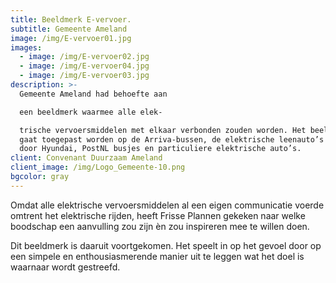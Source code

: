 ```yaml
---
title: Beeldmerk E-vervoer.
subtitle: Gemeente Ameland
image: /img/E-vervoer01.jpg
images:
  - image: /img/E-vervoer02.jpg
  - image: /img/E-vervoer04.jpg
  - image: /img/E-vervoer03.jpg
description: >-
  Gemeente Ameland had behoefte aan

  een beeldmerk waarmee alle elek-

  trische vervoersmiddelen met elkaar verbonden zouden worden. Het beeldmerk
  gaat toegepast worden op de Arriva-bussen, de elektrische leenauto’s geleverd
  door Hyundai, PostNL busjes en particuliere elektrische auto’s.
client: Convenant Duurzaam Ameland
client_image: /img/Logo_Gemeente-10.png
bgcolor: gray
---
```


Omdat alle elektrische vervoersmiddelen al een eigen communicatie voerde omtrent het elektrische rijden, heeft Frisse Plannen gekeken naar welke boodschap een aanvulling zou zijn &egrave;n zou inspireren mee te willen doen.&nbsp;

Dit beeldmerk is daaruit voortgekomen. Het speelt in op het gevoel door op een simpele en enthousiasmerende manier uit te leggen wat het doel is waarnaar wordt gestreefd.&nbsp;